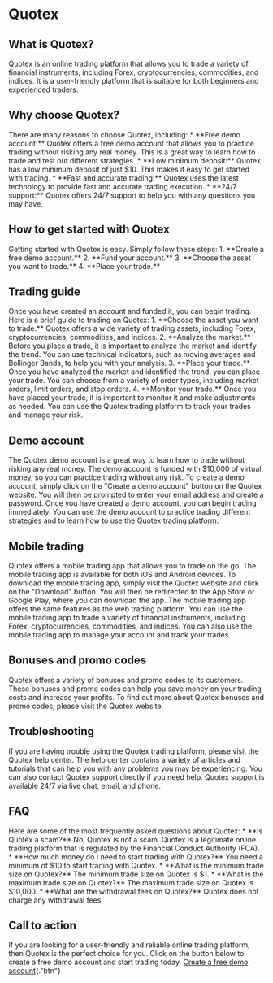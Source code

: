 # Quotex

## What is Quotex?

Quotex is an online trading platform that allows you to trade a variety
of financial instruments, including Forex, cryptocurrencies,
commodities, and indices. It is a user-friendly platform that is
suitable for both beginners and experienced traders.

## Why choose Quotex?

There are many reasons to choose Quotex, including: \* \*\*Free demo
account:\*\* Quotex offers a free demo account that allows you to
practice trading without risking any real money. This is a great way to
learn how to trade and test out different strategies. \* \*\*Low minimum
deposit:\*\* Quotex has a low minimum deposit of just \$10. This makes
it easy to get started with trading. \* \*\*Fast and accurate
trading:\*\* Quotex uses the latest technology to provide fast and
accurate trading execution. \* \*\*24/7 support:\*\* Quotex offers 24/7
support to help you with any questions you may have.

## How to get started with Quotex

Getting started with Quotex is easy. Simply follow these steps: 1.
\*\*Create a free demo account.\*\* 2. \*\*Fund your account.\*\* 3.
\*\*Choose the asset you want to trade.\*\* 4. \*\*Place your trade.\*\*

## Trading guide

Once you have created an account and funded it, you can begin trading.
Here is a brief guide to trading on Quotex: 1. \*\*Choose the asset you
want to trade.\*\* Quotex offers a wide variety of trading assets,
including Forex, cryptocurrencies, commodities, and indices. 2.
\*\*Analyze the market.\*\* Before you place a trade, it is important to
analyze the market and identify the trend. You can use technical
indicators, such as moving averages and Bollinger Bands, to help you
with your analysis. 3. \*\*Place your trade.\*\* Once you have analyzed
the market and identified the trend, you can place your trade. You can
choose from a variety of order types, including market orders, limit
orders, and stop orders. 4. \*\*Monitor your trade.\*\* Once you have
placed your trade, it is important to monitor it and make adjustments as
needed. You can use the Quotex trading platform to track your trades and
manage your risk.

## Demo account

The Quotex demo account is a great way to learn how to trade without
risking any real money. The demo account is funded with \$10,000 of
virtual money, so you can practice trading without any risk. To create a
demo account, simply click on the "Create a demo account" button
on the Quotex website. You will then be prompted to enter your email
address and create a password. Once you have created a demo account, you
can begin trading immediately. You can use the demo account to practice
trading different strategies and to learn how to use the Quotex trading
platform.

## Mobile trading

Quotex offers a mobile trading app that allows you to trade on the go.
The mobile trading app is available for both iOS and Android devices. To
download the mobile trading app, simply visit the Quotex website and
click on the "Download" button. You will then be redirected to the
App Store or Google Play, where you can download the app. The mobile
trading app offers the same features as the web trading platform. You
can use the mobile trading app to trade a variety of financial
instruments, including Forex, cryptocurrencies, commodities, and
indices. You can also use the mobile trading app to manage your account
and track your trades.

## Bonuses and promo codes

Quotex offers a variety of bonuses and promo codes to its customers.
These bonuses and promo codes can help you save money on your trading
costs and increase your profits. To find out more about Quotex bonuses
and promo codes, please visit the Quotex website.

## Troubleshooting

If you are having trouble using the Quotex trading platform, please
visit the Quotex help center. The help center contains a variety of
articles and tutorials that can help you with any problems you may be
experiencing. You can also contact Quotex support directly if you need
help. Quotex support is available 24/7 via live chat, email, and phone.

## FAQ

Here are some of the most frequently asked questions about Quotex: \*
\*\*Is Quotex a scam?\*\* No, Quotex is not a scam. Quotex is a
legitimate online trading platform that is regulated by the Financial
Conduct Authority (FCA). \* \*\*How much money do I need to start
trading with Quotex?\*\* You need a minimum of \$10 to start trading
with Quotex. \* \*\*What is the minimum trade size on Quotex?\*\* The
minimum trade size on Quotex is \$1. \* \*\*What is the maximum trade
size on Quotex?\*\* The maximum trade size on Quotex is \$10,000. \*
\*\*What are the withdrawal fees on Quotex?\*\* Quotex does not charge
any withdrawal fees.

## Call to action

If you are looking for a user-friendly and reliable online trading
platform, then Quotex is the perfect choice for you. Click on the button
below to create a free demo account and start trading today. [Create a
free demo
account](\%22https://traff.sbs/brokerqxsignup\%22){."btn"}

